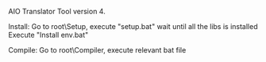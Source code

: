 AIO Translator Tool version 4.

Install:
Go to root\Setup, execute "setup.bat"
wait until all the libs is installed
Execute "Install env.bat"

Compile:
Go to root\Compiler, execute relevant bat file
